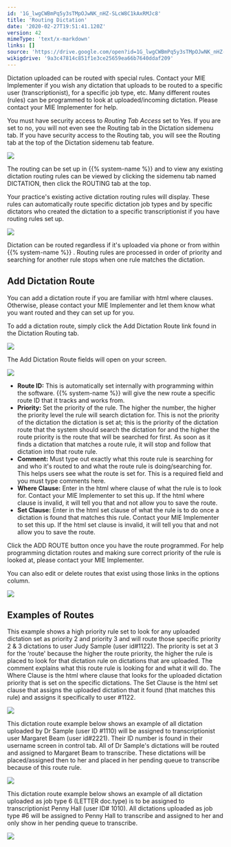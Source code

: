 ```yaml
---
id: '1G_lwgCWBmPq5y3sTMpOJwNK_nHZ-SLcW8C1kAxRMJc8'
title: 'Routing Dictation'
date: '2020-02-27T19:51:41.120Z'
version: 42
mimeType: 'text/x-markdown'
links: []
source: 'https://drive.google.com/open?id=1G_lwgCWBmPq5y3sTMpOJwNK_nHZ-SLcW8C1kAxRMJc8'
wikigdrive: '9a3c47814c851f1e3ce25659ea66b7640ddaf209'
---
```

Dictation uploaded can be routed with special rules. Contact your MIE Implementer if you wish any dictation that uploads to be routed to a specific user (transcriptionist), for a specific job type, etc. Many different routes (rules) can be programmed to look at uploaded/incoming dictation. Please contact your MIE Implementer for help.

You must have security access to *Routing Tab Access* set to Yes. If you are set to no, you will not even see the Routing tab in the Dictation sidemenu tab. If you have security access to the Routing tab, you will see the Routing tab at the top of the Dictation sidemenu tab feature.

![](../routing-dictation.assets/7eb29291f142ac5ceafa9be1b67876b1.png)

The routing can be set up in {{% system-name %}} and to view any existing dictation routing rules can be viewed by clicking the sidemenu tab named DICTATION, then click the ROUTING tab at the top.

Your practice's existing active dictation routing rules will display. These rules can automatically route specific dictation job types and by specific dictators who created the dictation to a specific transcriptionist if you have routing rules set up.

![](../routing-dictation.assets/791ec043eecc4e28bc0f36a28670e2eb.png)

Dictation can be routed regardless if it's uploaded via phone or from within {{% system-name %}} . Routing rules are processed in order of priority and searching for another rule stops when one rule matches the dictation.

## Add Dictation Route

You can add a dictation route if you are familiar with html where clauses. Otherwise, please contact your MIE Implementer and let them know what you want routed and they can set up for you.

To add a dictation route, simply click the Add Dictation Route link found in the Dictation Routing tab.

![](../routing-dictation.assets/791ec043eecc4e28bc0f36a28670e2eb.png)

The Add Dictation Route fields will open on your screen.

![](../routing-dictation.assets/e214c35a47f5f6b78785769688e6f672.png)

* <strong>Route ID:</strong> This is automatically set internally with programming within the software. {{% system-name %}} will give the new route a specific route ID that it tracks and works from.
* <strong>Priority:</strong> Set the priority of the rule. The higher the number, the higher the priority level the rule will search dictation for. This is not the priority of the dictation the dictation is set at; this is the priority of the dictation route that the system should search the dictation for and the higher the route priority is the route that will be searched for first. As soon as it finds a dictation that matches a route rule, it will stop and follow that dictation into that route rule.
* <strong>Comment:</strong> Must type out exactly what this route rule is searching for and who it's routed to and what the route rule is doing/searching for. This helps users see what the route is set for. This is a required field and you must type comments here.
* <strong>Where Clause:</strong> Enter in the html where clause of what the rule is to look for. Contact your MIE Implementer to set this up. If the html where clause is invalid, it will tell you that and not allow you to save the route.
* <strong>Set Clause:</strong> Enter in the html set clause of what the rule is to do once a dictation is found that matches this rule. Contact your MIE Implementer to set this up. If the html set clause is invalid, it will tell you that and not allow you to save the route.

Click the ADD ROUTE button once you have the route programmed. For help programming dictation routes and making sure correct priority of the rule is looked at, please contact your MIE Implementer.

You can also edit or delete routes that exist using those links in the options column.

![](../routing-dictation.assets/896674b48f8a47b8551e5c8b9e4e1fae.png)

## Examples of Routes

This example shows a high priority rule set to look for any uploaded dictation set as priority 2 and priority 3 and will route those specific priority 2 & 3 dictations to user Judy Sample (user id#1122). The priority is set at 3 for the ‘route' because the higher the route priority, the higher the rule is placed to look for that dictation rule on dictations that are uploaded. The comment explains what this route rule is looking for and what it will do. The Where Clause is the html where clause that looks for the uploaded dictation priority that is set on the specific dictations. The Set Clause is the html set clause that assigns the uploaded dictation that it found (that matches this rule) and assigns it specifically to user #1122.

![](../routing-dictation.assets/3aee47e0dec106d4959b67d8e567606b.png)

This dictation route example below shows an example of all dictation uploaded by Dr Sample (user ID #1110) will be assigned to transcriptionist user Margaret Beam (user id#2221). Their ID number is found in their username screen in control tab. All of Dr Sample's dictations will be routed and assigned to Margaret Beam to transcribe. These dictations will be placed/assigned then to her and placed in her pending queue to transcribe because of this route rule.

![](../routing-dictation.assets/aedf0d87cc54a28ecaaa338517b827b0.png)

This dictation route example below shows an example of all dictation uploaded as job type 6 (LETTER doc.type) is to be assigned to transcriptionist Penny Hall (user ID# 1010). All dictations uploaded as job type #6 will be assigned to Penny Hall to transcribe and assigned to her and only show in her pending queue to transcribe.

![](../routing-dictation.assets/9d3a27e04e3d9716bdd8724aab2615d8.png)
